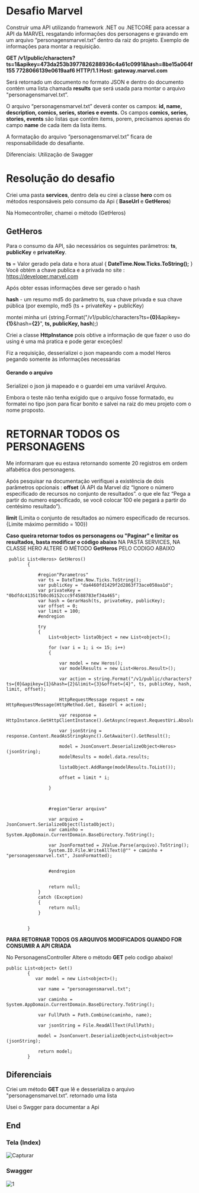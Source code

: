 # Desafio Marvel

Construir uma API utilizando framework .NET ou .NETCORE para acessar a API da MARVEL resgatando informações dos personagens e gravando em um arquivo “personagensmarvel.txt” dentro da raiz do projeto. Exemplo de informações para montar a requisição.

**GET /v1/public/characters?ts=1&apikey=473da253b3977826288936c4a61c0991&hash=8be15a064f155 7728066139e0619aaf6 HTTP/1.1 Host: gateway.marvel.com**

Será retornado um documento no formato JSON e dentro do documento contém uma lista chamada **results**  que será usada para montar o arquivo "personagensmarvel.txt”. 

O arquivo “personagensmarvel.txt” deverá conter os campos: 
**id, name, description, comics, series, stories e events.** 
Os campos **comics, series, stories, events** são listas que contêm items, porem, precisamos apenas do campo **name** de cada item da lista items. 

A formatação do arquivo “personagensmarvel.txt” ficara de responsabilidade do desafiante. 

Diferenciais: Utilização de Swagger


# Resolução do desafio

 Criei uma pasta **services**,  dentro dela eu cirei a classe **hero** com os métodos  responsáveis pelo consumo da Api ( **BaseUrl** e **GetHeros**) 
 
 Na Homecontroller,  chamei o método (GetHeros)

## GetHeros

Para o consumo da API, são necessários os seguintes parâmetros: **ts**, **publicKey**  e  **privateKey**.
 
**ts** = Valor gerado pela data e hora atual { **DateTime.Now.Ticks.ToString();** }
Você obtém a chave publica e  a privada  no site : https://developer.marvel.com

Após obter essas informações deve ser gerado o hash

 **hash** - um resumo md5 do parâmetro ts, sua chave privada e sua chave pública (por exemplo, md5 (ts + privateKey + publicKey)

montei minha uri {string.Format("/v1/public/characters?ts=**{0}**&apikey=**{1}**&hash=**{2}**", **ts, publicKey, hash**);)

Criei a classe **HttpInstance** pois obtive a informação de que fazer o uso do using é uma má pratica e pode gerar exceções!

Fiz a requisição, desserializei  o json mapeando com a model Heros pegando somente às informações necessárias
#### Gerando o arquivo
Serializei o json já mapeado e o guardei em uma variável Arquivo.

Embora o teste não tenha exigido que o arquivo fosse formatado, eu formatei no tipo json para ficar bonito
e salvei na raiz do meu projeto com o nome proposto.




# RETORNAR TODOS OS PERSONAGENS
Me informaram que eu estava retornando somente 20 registros em ordem alfabética dos personagens.

Após pesquisar na documentação verifiquei a existência de dois parâmetros opcionais :
**offset** (A API da Marvel diz “Ignore o número especificado de recursos no conjunto de resultados”. o que ele faz “Pega a partir do numero especificado, se você colocar 100 ele pegará a partir do centésimo resultado”).

**limit** (Limita o conjunto de resultados ao número especificado de recursos.{Limite máximo permitido = 100})

**Caso queira retornar todos os personagens ou "Paginar" e limitar os resultados, basta modificar o código abaixo**
NA PASTA SERVICES, NA CLASSE HERO  ALTERE O MÉTODO **GetHeros** PELO CODIGO ABAIXO


`````
 public List<Heros> GetHeros()
        {

            #region"Parametros"
            var ts = DateTime.Now.Ticks.ToString();
            var publicKey = "da4460fd1429f2d2863f73ace050aa1d";
            var privateKey = "0bdfdc41351fb0cd6152ccc9f4588783ef34a465";
            var hash = GerarHash(ts, privateKey, publicKey);
            var offset = 0;
            var limit = 100;
            #endregion

            try
            {
                List<object> listaObject = new List<object>();
               
                for (var i = 1; i <= 15; i++)
                {

                    var model = new Heros();
                    var modelResults = new List<Heros.Result>();

                    var action = string.Format("/v1/public/characters?ts={0}&apikey={1}&hash={2}&limit={3}&offset={4}", ts, publicKey, hash, limit, offset);

                    HttpRequestMessage request = new HttpRequestMessage(HttpMethod.Get, BaseUrl + action);

                    var response = HttpInstance.GetHttpClientInstance().GetAsync(request.RequestUri.AbsoluteUri).Result;

                    var jsonString = response.Content.ReadAsStringAsync().GetAwaiter().GetResult();

                    model = JsonConvert.DeserializeObject<Heros>(jsonString);
                    modelResults = model.data.results;

                    listaObject.AddRange(modelResults.ToList());

                    offset = limit * i;

                }



                #region"Gerar arquivo"

                var arquivo = JsonConvert.SerializeObject(listaObject);
                var caminho = System.AppDomain.CurrentDomain.BaseDirectory.ToString();

                var JsonFormatted = JValue.Parse(arquivo).ToString();
                System.IO.File.WriteAllText(@"" + caminho + "personagensmarvel.txt", JsonFormatted);


                #endregion


                return null;
            }
            catch (Exception)
            {
                return null;
            }


        }
`````

**PARA RETORNAR TODOS OS ARQUIVOS MODIFICADOS QUANDO FOR CONSUMIR A API CRIADA**

No PersonagensController Altere o método **GET** pelo codigo abaixo!

```
public List<object> Get()
        {
           var model = new List<object>();

            var name = "personagensmarvel.txt";

            var caminho = System.AppDomain.CurrentDomain.BaseDirectory.ToString();

            var FullPath = Path.Combine(caminho, name);

            var jsonString = File.ReadAllText(FullPath);

            model = JsonConvert.DeserializeObject<List<object>>(jsonString);            

            return model;
        }
```




## Diferenciais 

Criei um método **GET**  que lê e desserializa o arquivo "personagensmarvel.txt”. retornado uma lista

Usei o Swgger para documentar a Api


## End

### Tela (Index)

![Capturar](https://user-images.githubusercontent.com/47748537/110571587-7ec52b00-8136-11eb-9d05-ac170691a37e.JPG)


### Swagger

![1](https://user-images.githubusercontent.com/47748537/110571702-b502aa80-8136-11eb-86bd-91b7b3155983.JPG)

